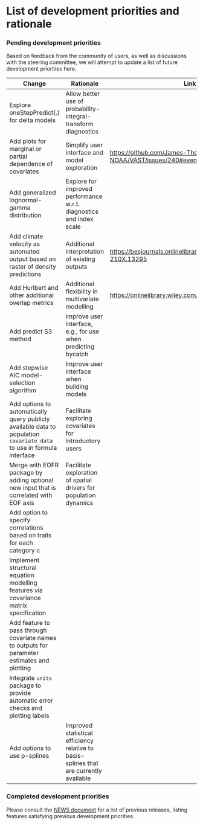 # List of development priorities and rationale

### Pending development priorities
Based on feedback from the community of users, as well as discussions with the steering committee, we will attempt to update a list of future development priorities here.

| Change | Rationale| Link for details |
| ------------- | ------------- | ------------- |
| Explore oneStepPredict(.) for delta models  | Allow better use of probability-integral-transform diagnostics  | |
| Add plots for marginal or partial dependence of covariates | Simplify user interface and model exploration | https://github.com/James-Thorson-NOAA/VAST/issues/240#event-3486935522 | 
| Add generalized lognormal-gamma distribution | Explore for improved performance w.r.t. diagnostics and index scale | | 
| Add climate velocity as automated output based on raster of density predictions | Additional interpretation of existing outputs | https://besjournals.onlinelibrary.wiley.com/doi/full/10.1111/2041-210X.13295 | 
| Add Hurlbert and other additional overlap metrics | Additional flexibility in multivariate modelling | https://onlinelibrary.wiley.com/doi/abs/10.1111/geb.12984 | 
| Add predict S3 method | Improve user interface, e.g., for use when predicting bycatch |
| Add stepwise AIC model-selection algorithm | Improve user interface when building models | 
| Add options to automatically query publicly available data to population `covariate_data` to use in formula interface | Facilitate exploring covariates for introductory users |  
| Merge with EOFR package by adding optional new input that is correlated with EOF axis | Facilitate exploration of spatial drivers for population dynamics | 
| Add option to specify correlations based on traits for each category c | |
| Implement structural equation modelling features via covariance matrix specification | |
| Add feature to pass through covariate names to outputs for parameter estimates and plotting | |
| Integrate `units` package to provide automatic error checks and plotting labels | |
| Add options to use p-splines | Improved statistical efficiency relative to basis-splines that are currently available | 

### Completed development priorities
Please consult the [NEWS document](https://github.com/James-Thorson-NOAA/VAST/blob/master/manual/NEWS.pdf) for a list of previous releases, listing features satisfying previous development priorities.  
